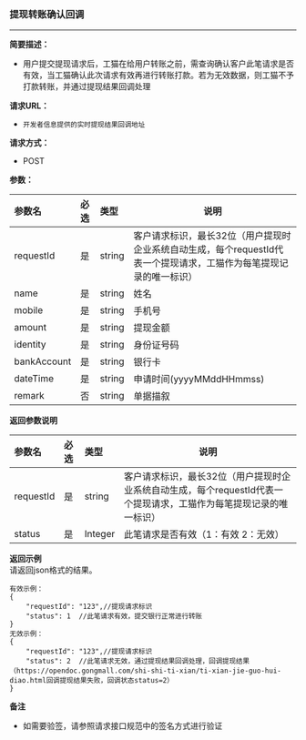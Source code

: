 ### 提现转账确认回调

---

**简要描述：**

* 用户提交提现请求后，工猫在给用户转账之前，需查询确认客户此笔请求是否有效，当工猫确认此次请求有效再进行转账打款。若为无效数据，则工猫不予打款转账，并通过提现结果回调处理

**请求URL：**

* `开发者信息提供的实时提现结果回调地址`

**请求方式：**

* POST 

**参数：**

| 参数名 | 必选 | 类型 | 说明 |
| :--- | :--- | :--- | --- |
| requestId | 是 | string | 客户请求标识，最长32位（用户提现时企业系统自动生成，每个requestId代表一个提现请求，工猫作为每笔提现记录的唯一标识） |
| name | 是 | string | 姓名 |
| mobile | 是 | string | 手机号 |
| amount | 是 | string | 提现金额 |
| identity | 是 | string | 身份证号码 |
| bankAccount | 是 | string | 银行卡 |
| dateTime | 是 | string | 申请时间\(yyyyMMddHHmmss\) |
| remark | 否 | string | 单据描叙 |

**返回参数说明**

| 参数名 | 必选 | 类型 | 说明 |
| :--- | :--- | :--- | --- |
| requestId | 是 | string | 客户请求标识，最长32位（用户提现时企业系统自动生成，每个requestId代表一个提现请求，工猫作为每笔提现记录的唯一标识） |
| status | 是 | Integer | 此笔请求是否有效（1：有效  2：无效） |

**返回示例**  
请返回json格式的结果。

```
有效示例：
{
    "requestId": "123",//提现请求标识
    "status": 1  //此笔请求有效，提交银行正常进行转账 
}
无效示例：
{
    "requestId": "123",//提现请求标识
    "status": 2  //此笔请求无效，通过提现结果回调处理，回调提现结果（https://opendoc.gongmall.com/shi-shi-ti-xian/ti-xian-jie-guo-hui-diao.html回调提现结果失败，回调状态status=2）
}
```

**备注**

* 如需要验签，请参照请求接口规范中的签名方式进行验证



